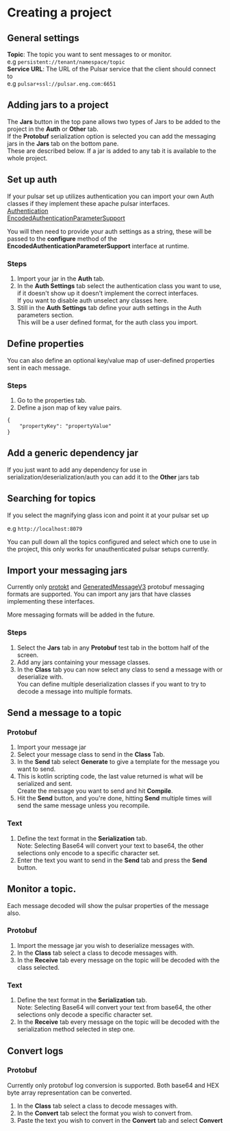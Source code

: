 # Creating a project

## General settings

**Topic**: The topic you want to sent messages to or monitor.  
e.g `persistent://tenant/namespace/topic`  
**Service URL**:  The URL of the Pulsar service that the client should connect to  
e.g `pulsar+ssl://pulsar.eng.com:6651`

## Adding jars to a project

The **Jars** button in the top pane allows two types of Jars to be added to the project in the **Auth** or **Other**
tab.  
If the **Protobuf** serialization option is selected you can add the messaging jars in the **Jars** tab on the bottom
pane.  
These are described below. If a jar is added to any tab it is available to the whole project.

## Set up auth

If your pulsar set up utilizes authentication you can import your own Auth classes if they implement these apache pulsar
interfaces.  
[Authentication](https://pulsar.apache.org/api/client/org/apache/pulsar/client/api/Authentication.html)  
[EncodedAuthenticationParameterSupport](https://pulsar.apache.org/api/client/org/apache/pulsar/client/api/EncodedAuthenticationParameterSupport.html)

You will then need to provide your auth settings as a string, these will be passed to the **configure** method of the
**EncodedAuthenticationParameterSupport** interface at runtime.

### Steps

1. Import your jar in the **Auth** tab.
2. In the **Auth Settings** tab select the authentication class you want to use, if it doesn't show up it doesn't
   implement the correct interfaces.  
   If you want to disable auth unselect any classes here.
3. Still in the **Auth Settings** tab define your auth settings in the Auth parameters section.  
   This will be a user defined format, for the auth class you import.

## Define properties

You can also define an optional key/value map of user-defined properties sent in each message.

### Steps

1. Go to the properties tab.
2. Define a json map of key value pairs.

``` 
{
    "propertyKey": "propertyValue"
}
```

## Add a generic dependency jar

If you just want to add any dependency for use in serialization/deserialization/auth you can add it to the
**Other** jars tab

## Searching for topics

If you select the magnifying glass icon and point it at your pulsar set up

e.g `http://localhost:8079`

You can pull down all the topics configured and select which one to use in the project, this only works for
unauthenticated pulsar setups currently.

## Import your messaging jars

Currently only
[protokt](https://github.com/open-toast/protokt/blob/main/protokt-runtime/src/main/kotlin/com/toasttab/protokt/rt/KtMessage.kt)
and
[GeneratedMessageV3](https://www.javadoc.io/static/com.google.protobuf/protobuf-java/3.5.1/com/google/protobuf/GeneratedMessageV3.html)
protobuf messaging formats are supported. You can import any jars that have classes implementing these interfaces.

More messaging formats will be added in the future.

### Steps

1. Select the **Jars** tab in any **Protobuf** test tab in the bottom half of the screen.
2. Add any jars containing your message classes.
3. In the **Class** tab you can now select any class to send a message with or deserialize with.  
   You can define multiple deserialization classes if you want to try to decode a message into multiple formats.

## Send a message to a topic

### Protobuf

1. Import your message jar
2. Select your message class to send in the **Class** Tab.
3. In the **Send** tab select **Generate** to give a template for the message you want to send.
4. This is kotlin scripting code, the last value returned is what will be serialized and sent.  
   Create the message you want to send and hit **Compile**.
5. Hit the **Send** button, and you're done, hitting **Send** multiple times will send the same message unless you
   recompile.

### Text

1. Define the text format in the **Serialization** tab.  
   Note: Selecting Base64 will convert your text to base64, the other selections only encode to a specific character
   set.
2. Enter the text you want to send in the **Send** tab and press the **Send** button.

## Monitor a topic.

Each message decoded will show the pulsar properties of the message also.

### Protobuf

1. Import the message jar you wish to deserialize messages with.
2. In the **Class** tab select a class to decode messages with.
3. In the **Receive** tab every message on the topic will be decoded with the class selected.

### Text

1. Define the text format in the **Serialization** tab.  
   Note: Selecting Base64 will convert your text from base64, the other selections only decode a specific character set.
2. In the **Receive** tab every message on the topic will be decoded with the serialization method selected in step one.

## Convert logs

### Protobuf

Currently only protobuf log conversion is supported. Both base64 and HEX byte array representation can be converted.

1. In the **Class** tab select a class to decode messages with.
2. In the **Convert** tab select the format you wish to convert from.
3. Paste the text you wish to convert in the **Convert** tab and select **Convert**
